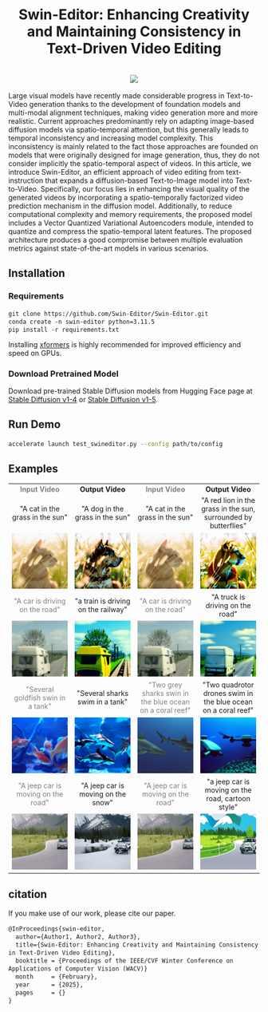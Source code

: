 <div align="center">

<h1>Swin-Editor: Enhancing Creativity and Maintaining Consistency in Text-Driven Video Editing</h1>

<br>
<image src="docs/Overview (4)-1.png" />
<br>

</div>

Large visual models have recently made considerable progress in Text-to-Video generation thanks to the development of foundation models and multi-modal alignment techniques, making video generation more and more realistic. Current approaches predominantly rely on adapting image-based diffusion models via spatio-temporal attention, but this generally leads to temporal inconsistency and increasing model complexity. This inconsistency is mainly related to the fact those approaches are founded on models that were originally designed for image generation, thus, they do not consider implicitly the spatio-temporal aspect
of videos. In this article, we introduce Swin-Editor, an efficient approach of video editing from text-instruction that expands a diffusion-based Text-to-Image model into Text-to-Video. Specifically, our focus lies in enhancing the visual quality of the generated videos by incorporating a spatio-temporally factorized video prediction mechanism in the diffusion model. Additionally, to reduce computational complexity and memory requirements, the proposed model includes a Vector Quantized Variational Autoencoders module, intended to quantize and compress the spatio-temporal latent features. The proposed architecture produces a good compromise between multiple evaluation metrics against state-of-the-art models in various scenarios.

## Installation
### Requirements

```shell
git clone https://github.com/Swin-Editor/Swin-Editor.git
conda create -n swin-editor python=3.11.5
pip install -r requirements.txt
```
Installing [xformers](https://github.com/facebookresearch/xformers) is highly recommended for improved efficiency and speed on GPUs.

### Download Pretrained Model
Download pre-trained Stable Diffusion models from Hugging Face page at [Stable Diffusion v1-4](https://huggingface.co/CompVis/stable-diffusion-v1-4) or [Stable Diffusion v1-5](https://huggingface.co/runwayml/stable-diffusion-v1-5).

## Run Demo

```bash
accelerate launch test_swineditor.py --config path/to/config
```

## Examples
<table class="center">
<tr>
  <td style="text-align:center;color:gray;"><b>Input Video</b></td>
  <td style="text-align:center;"><b>Output Video</b></td>
  <td style="text-align:center;color:gray;"><b>Input Video</b></td>
  <td style="text-align:center;"><b>Output Video</b></td>
</tr>
<tr>
  <td width=25% style="text-align:center;">"A cat in the grass in the sun"</td>
  <td width=25% style="text-align:center;">"A dog in the grass in the sun"</td>
  <td width=25% style="text-align:center;">"A cat in the grass in the sun"</td>
  <td width=25% style="text-align:center;">"A red lion in the grass in the sun, surrounded by butterflies"</td>
</tr>
<tr>
  <td><img src="exemple/cat-in-the-sun.gif"></td>
  <td><img src="exemple/A-dog-in-the-grass-in-the-sun.gif"></td>
  <td><img src="exemple/cat-in-the-sun.gif"></td>
  <td><img src="exemple/A-redlion-in-the-grass-in-the-sun-surrounded-by-butterflies.gif"></td>
</tr>
<tr>
  <td width=25% style="text-align:center;color:gray;">"A car is driving on the road"</td>
  <td width=25% style="text-align:center;">"a train is driving on the railway"</td>
  <td width=25% style="text-align:center;color:gray;">"A car is driving on the road"</td>
  <td width=25% style="text-align:center;">"A truck is driving on the road"</td>
</tr>
<tr>
  <td><img src="exemple/car-drive.gif"></td>
  <td><img src="exemple/a train is driving on the railway.gif"></td>
  <td><img src="exemple/car-drive.gif""></td>
  <td><img src="exemple/a truck is driving on the road.gif"></td> 
</tr>
<tr>
  <td width=25% style="text-align:center;color:gray;">"Several goldfish swin in a tank"</td>
  <td width=25% style="text-align:center;">"Several sharks swim in a tank"</td>
  <td width=25% style="text-align:center;color:gray;">"Two grey sharks swin in the blue ocean on a coral reef"</td>
  <td width=25% style="text-align:center;">"Two quadrotor drones swim in the blue ocean on a coral reef"</td>
</tr>
<tr>
  <td><img src="exemple/gold-fish.gif"></td>
  <td><img src="exemple/Several sharks swim in a tank.gif"></td>
  <td><img src="exemple/sharks-swimming.gif"></td>
  <td><img src="exemple/Two quadrotor drones swim in the blue ocean on a coral reef.gif"></td>
</tr>
<tr>
  <td width=25% style="text-align:center;color:gray;">"A jeep car is moving on the road"</td>
  <td width=25% style="text-align:center;">"A jeep car is moving on the snow"</td>
  <td width=25% style="text-align:center;color:gray;">"A jeep car is moving on the road"</td>
  <td width=25% style="text-align:center;">"a jeep car is moving on the road, cartoon style"</td>
</tr>
<tr>
  <td><img src="exemple/car-turn3.gif"></td>
  <td><img src="exemple/a jeep car is moving on the snow.gif"></td> 
  <td><img src="exemple/car-turn3.gif"></td>
  <td><img src="exemple/a jeep car is moving on the road, cartoon style.gif"></td> 
</tr>
</table>

## citation

If you make use of our work, please cite our paper.

```
@InProceedings{swin-editor,
  author={Author1, Author2, Author3},
  title={Swin-Editor: Enhancing Creativity and Maintaining Consistency in Text-Driven Video Editing},
  booktitle = {Proceedings of the IEEE/CVF Winter Conference on Applications of Computer Vision (WACV)}
  month     = {February},
  year      = {2025},
  pages     = {}
}
```
